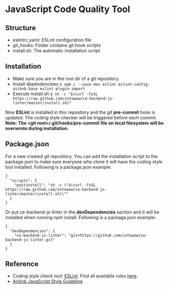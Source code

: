 # JavaScript Code Quality Tool

## Structure
- eslintrc.yaml: ESLint configuration file
- git_hooks: Folder contains git hook scripts
- install.sh: The automatic installation script

## Installation
- Make sure you are in the root dir of a git repository.
- Install dependenceies `$ npm i --save-dev eslint eslint-config-airbnb-base eslint-plugin-import`
- Execute install.sh `$ sh -c "$(curl -fsSL https://raw.github.com/intowow/ce-backend-js-linter/master/install.sh)"`

Now **ESLint** is installed in this repository and the git **pre-commit** hook is updated. The coding style checker will be triggered before each commit. **Note: The \<git root\>/.git/hooks/pre-commit file on local filesystem will be overwrote during installation.**

## Package.json
For a new created git repository. You can add the installation script to the package.json to make sure everyone who clone it will have the coding style tool installed. Following is a package.json example:

```
{
  "scripts": {
    "postinstall": "sh -c \"$(curl -fsSL https://raw.github.com/intowow/ce-backend-js-linter/master/install.sh)\""
  }
}
```

Or put ce-backend-js-linter in the **devDependencies** section and it will be installed when running npm install. Following is a package.json example:
```
{
  "devDependencies": {
    "ce-backend-js-linter": "git+https://github.com/intowow/ce-backend-js-linter.git"
  }
}
```

## Reference
- Coding style check tool: [ESLint](http://eslint.org/). Find all available rules [here](http://eslint.org/docs/rules/).
- [Airbnb JavaScript Style Guideline](https://github.com/airbnb/javascript)
